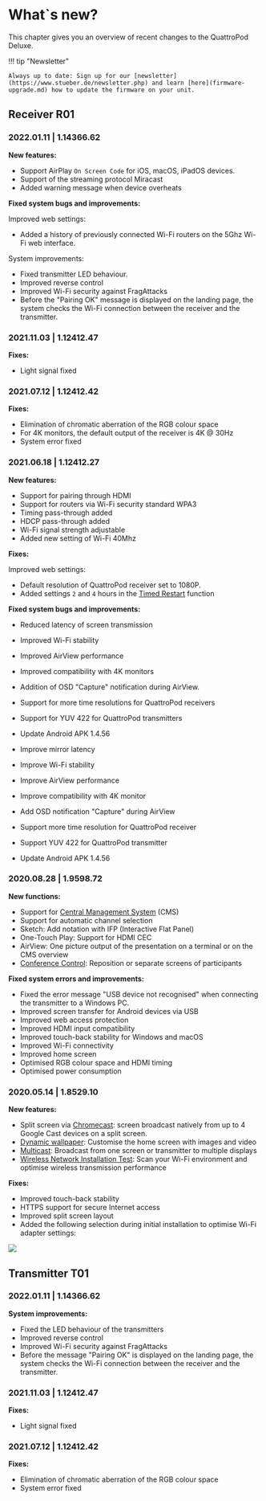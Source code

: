 # What`s new?

This chapter gives you an overview of recent changes to the QuattroPod Deluxe.

!!! tip "Newsletter"

    Always up to date: Sign up for our [newsletter](https://www.stueber.de/newsletter.php) and learn [here](firmware-upgrade.md) how to update the firmware on your unit.

## Receiver R01

### 2022.01.11 | 1.14366.62

**New features:**

* Support AirPlay `On Screen Code` for iOS, macOS, iPadOS devices.
* Support of the streaming protocol Miracast
* Added warning message when device overheats

**Fixed system bugs and improvements:**

Improved web settings:

* Added a history of previously connected Wi-Fi routers on the 5Ghz Wi-Fi web interface.

System improvements:

* Fixed transmitter LED behaviour.
* Improved reverse control
* Improved Wi-Fi security against FragAttacks
* Before the "Pairing OK" message is displayed on the landing page, the system checks the Wi-Fi connection between the receiver and the transmitter.

### 2021.11.03 | 1.12412.47 

**Fixes:**

* Light signal fixed

### 2021.07.12 | 1.12412.42

**Fixes:**

* Elimination of chromatic aberration of the RGB colour space
* For 4K monitors, the default output of the receiver is 4K @ 30Hz
* System error fixed

### 2021.06.18 | 1.12412.27

**New features:**

* Support for pairing through HDMI
* Support for routers via Wi-Fi security standard WPA3
* Timing pass-through added
* HDCP pass-through added
* Wi-Fi signal strength adjustable
* Added new setting of Wi-Fi 40Mhz

**Fixes:**

Improved web settings:

* Default resolution of QuattroPod receiver set to 1080P.
* Added settings `2` and `4` hours in the [Timed Restart](adv.settings.md#timedrestart) function

**Fixed system bugs and improvements:**

* Reduced latency of screen transmission
* Improved Wi-Fi stability
* Improved AirView performance
* Improved compatibility with 4K monitors
* Addition of OSD "Capture" notification during AirView.
* Support for more time resolutions for QuattroPod receivers
* Support for YUV 422 for QuattroPod transmitters
* Update Android APK 1.4.56

* Improve mirror latency
* Improve Wi-Fi stability
* Improve AirView performance
* Improve compatibility with 4K monitor
* Add OSD notification "Capture" during AirView
* Support more time resolution for QuattroPod receiver
* Support YUV 422 for QuattroPod transmitter
* Update Android APK 1.4.56
	
### 2020.08.28 | 1.9598.72

**New functions:**

* Support for [Central Management System](cms.md) (CMS)
* Support for automatic channel selection
* Sketch: Add notation with IFP (Interactive Flat Panel)
* One-Touch Play: Support for HDMI CEC
* AirView: One picture output of the presentation on a terminal or on the CMS overview
* [Conference Control](conference-control.md): Reposition or separate screens of participants

**Fixed system errors and improvements:**

* Fixed the error message "USB device not recognised" when connecting the transmitter to a Windows PC.
* Improved screen transfer for Android devices via USB
* Improved web access protection
* Improved HDMI input compatibility
* Improved touch-back stability for Windows and macOS
* Improved Wi-Fi connectivity
* Improved home screen
* Optimised RGB colour space and HDMI timing
* Optimised power consumption

### 2020.05.14 | 1.8529.10

**New features:**

* Split screen via [Chromecast](chromecast.md): screen broadcast natively from up to 4 Google Cast devices on a split screen.
* [Dynamic wallpaper](dynamicwallpaper.md): Customise the home screen with images and video
* [Multicast](multicast.md): Broadcast from one screen or transmitter to multiple displays 
* [Wireless Network Installation Test](wifitest.md): Scan your Wi-Fi environment and optimise wireless transmission performance

**Fixes:**

* Improved touch-back stability
* HTTPS support for secure Internet access
* Improved split screen layout
* Added the following selection during initial installation to optimise Wi-Fi adapter settings:

![](/assets/img/wifi.land.selection.EN.png)

## Transmitter T01

### 2022.01.11 | 1.14366.62

**System improvements:**

* Fixed the LED behaviour of the transmitters
* Improved reverse control
* Improved Wi-Fi security against FragAttacks
* Before the message "Pairing OK" is displayed on the landing page, the system checks the Wi-Fi connection between the receiver and the transmitter.

### 2021.11.03 | 1.12412.47 

**Fixes:**

* Light signal fixed

### 2021.07.12 | 1.12412.42

**Fixes:**

* Elimination of chromatic aberration of the RGB colour space
* System error fixed



